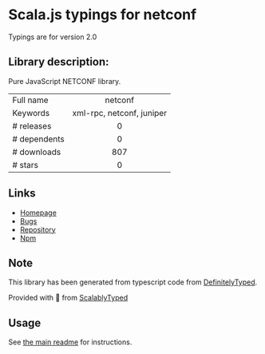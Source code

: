 
# Scala.js typings for netconf

Typings are for version 2.0

## Library description:
Pure JavaScript NETCONF library.

|                    |                 |
| ------------------ | :-------------: |
| Full name          | netconf |
| Keywords           | xml-rpc, netconf, juniper |
| # releases         | 0 |
| # dependents       | 0 |
| # downloads        | 807 |
| # stars            | 0 |

## Links
- [Homepage](https://github.com/darylturner/node-netconf#readme)
- [Bugs](https://github.com/darylturner/node-netconf/issues)
- [Repository](https://github.com/darylturner/node-netconf)
- [Npm](https://www.npmjs.com/package/netconf)
    


## Note
This library has been generated from typescript code from [DefinitelyTyped](https://definitelytyped.org).

Provided with :purple_heart: from [ScalablyTyped](https://github.com/oyvindberg/ScalablyTyped)

## Usage
See [the main readme](../../readme.md) for instructions.



